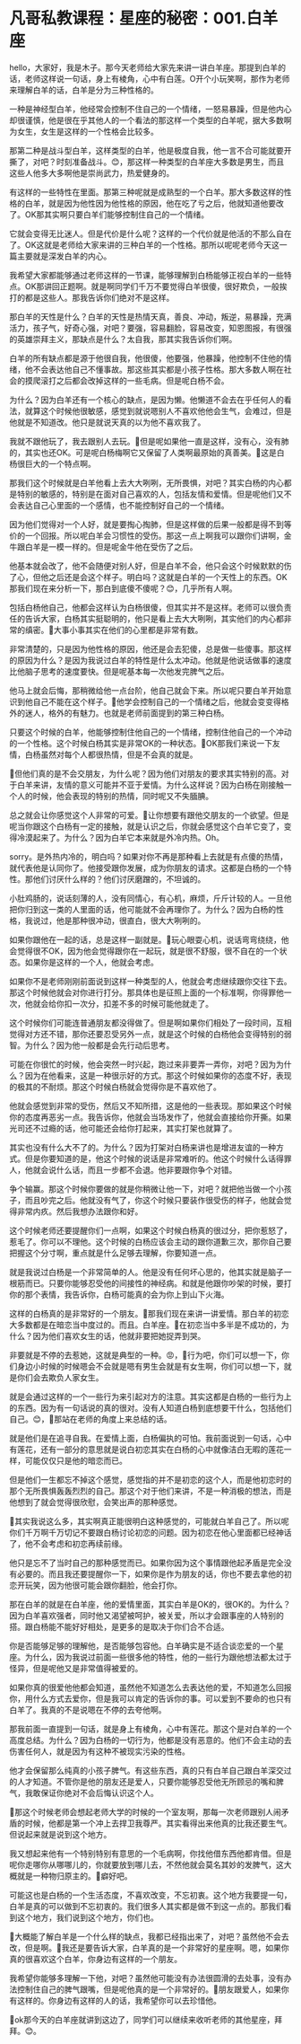 # 凡哥私教课程：星座的秘密：001.白羊座

hello，大家好，我是木子。那今天老师给大家先来讲一讲白羊座。那提到白羊的话，老师这样说一句话，身上有棱角，心中有白莲。O开个小玩笑啊，那作为老师来理解白羊的话，白羊是分为三种性格的。

一种是神经型白羊，他经常会控制不住自己的一个情绪，一怒易暴躁，但是他内心却很谨慎，他是很在乎其他人的一个看法的那这样一个类型的白羊呢，据大多数啊为女生，女生是这样的一个性格会比较多。

那第二种是战斗型白羊，这样类型的白羊，他是极度自我，他一言不合可能就要开撕了，对吧？时刻准备战斗。😊，那这样一种类型的白羊座大多数是男生，而且这些人他多大多啊他是崇尚武力，热爱健身的。

有这样的一些特性在里面。那第三种呢就是成熟型的一个白羊。那大多数这样的性格的白羊，就是因为他性因为他性格的原因，他在吃了亏之后，他就知道他要改了。OK那其实啊只要白羊们能够控制住自己的一个情绪。

它就会变得无比迷人。但是代价是什么呢？这样的一个代价就是他活的不那么自在了。OK这就是老师给大家来讲的三种白羊的一个性格。那所以呢呢老师今天这一篇主要就是深发白羊的内心。

我希望大家都能够通过老师这样的一节课，能够理解到白杨能够正视白羊的一些特点。OK那讲回正题啊。就是啊同学们千万不要觉得白羊很傻，很好欺负，一般挨打的都是这些人。那我告诉你们绝对不是这样。

那白羊的天性是什么？白羊的天性是热情天真，善良、冲动，叛逆，易暴躁，充满活力，孩子气，好奇心强，对吧？要强，容易翻脸，容易改变，知恩图报，有很强的英雄崇拜主义，那缺点是什么？太自我，那其实我告诉你们啊。

白羊的所有缺点都是源于他很自我，他很傻，他要强，他暴躁，他控制不住他的情绪，他不会表达他自己不懂事故。那这些其实都是小孩子性格。那大多数人啊在社会的摸爬滚打之后都会改掉这样的一些毛病。但是呢白杨不会。

为什么？因为白羊还有一个核心的缺点，是因为懒。他懒道不会去在乎任何人的看法，就算这个时候他很敏感，感觉到就说嗯别人不喜欢他他会生气，会难过，但是他就是不知道改。他只是就说天真的以为他不喜欢我了。

我就不跟他玩了，我去跟别人去玩。🎼但是呢如果他一直是这样，没有心，没有肺的，其实也还OK。可是呢白杨梅啊它又保留了人类啊最原始的真善美。🎼这是白杨很巨大的一个特点啊。

那我们这个时候就是白羊他看上去大大咧咧，无所畏惧，对吧？其实白杨的内心都是特别的敏感的，特别是在面对自己喜欢的人，包括友情和爱情。但是呢他们又不会表达自己心里面的一个感情，也不能控制好自己的一个情绪。

因为他们觉得对一个人好，就是要掏心掏肺，但是这样做的后果一般都是得不到等价的一个回报。所以呢白羊会习惯性的受伤。那这一点上啊我可以跟你们讲啊，金牛跟白羊是一模一样的。但是呢金牛他在受伤了之后。

他基本就会改了，他不会随便对别人好，但是白羊不会，他只会这个时候默默的伤了心，但他之后还是会这个样子。明白吗？这就是白羊的一个天性上的东西。OK那我们现在来分析一下，那白到底傻不傻呢？😊，几乎所有人啊。

包括白杨他自己，他都会这样认为白杨很傻，但其实并不是这样。老师可以很负责任的告诉大家，白杨其实挺聪明的，他只是看上去大大咧咧，其实他们的内心都非常的缜密。🎼大事小事其实在他们的心里都是非常有数。

非常清楚的，只是因为他性格的原因，他还是会去犯傻，总是做一些傻事。那这样的原因为什么？是因为我说过白羊的特性是什么太冲动。他就是他说话做事的速度比他脑子思考的速度要快。但是呢基本每一次他发完脾气之后。

他马上就会后悔，那稍微给他一点台阶，他自己就会下来。所以呢只要白羊开始意识到他自己不能在这个样子。🎼他学会控制自己的一个情绪之后，他就会变变得格外的迷人，格外的有魅力。也就是老师前面提到的第三种白杨。

只要这个时候的白羊，他能够控制住他自己的一个情绪，控制住他自己的一个冲动的一个性格。这个时候白杨其实是非常OK的一种状态。🎼OK那我们来说一下友情，白杨虽然对每个人都很热情，但是不会真的就是。

🎼但他们真的是不会交朋友，为什么呢？因为他们对朋友的要求其实特别的高。对于白羊来讲，友情的意义可能并不亚于爱情。为什么这样说？因为白杨在刚接触一个人的时候，他会表现的特别的热情，同时呢又不失腼腆。

总之就会让你感觉这个人非常的可爱。🎼让你想要有跟他交朋友的一个欲望。但是呢当你跟这个白杨有一定的接触，就是认识之后，你就会感觉这个白羊它变了，变得冷漠起来了。为什么？因为白羊它本来就是外冷内热。Oh。

 sorry。是外热内冷的，明白吗？如果对你不再是那种看上去就是有点傻的热情，就代表他是认同你了。他接受跟你发展，成为你朋友的请求。这都是白杨的一个特性。那他们讨厌什么样的？他们讨厌磨蹭的，不坦诚的。

小肚鸡肠的，说话刻薄的人，没有同情心，有心机，麻烦，斤斤计较的人。一旦他把你归到这一类的人里面的话，他可能就不会再理你了。为什么？因为白杨的性格，我说过，他是那种很冲动，很直白，很大大咧咧的。

如果你跟他在一起的话，总是这样一副就是。🎼玩心眼耍心机，说话弯弯绕绕，他会觉得很不OK，因为他会觉得跟你在一起玩，就是很不舒服，很不自在的一个状态。如果你是这样的一个人，他就会考虑。

如果你不是老师刚刚前面说到这样一种类型的人，他就会考虑继续跟你交往下去。那这个时候他就会对你进行打分。那具体也是征照上面的一个标准啊，你得罪他一次，他就会给你扣一次分，扣差不多的时候可能他就走了。

这个时候你们可能连普通朋友都没得做了。但是啊如果你们相处了一段时间，互相觉得对方还不错，那你还要忍受另外一点，就是这个时候的白杨他会变得特别的弱智。为什么？因为他一般都是会先行动后思考。

可能在你很忙的时候，他会突然一时兴起，跑过来非要弄一弄你，对吧？因为为什么？因为在他看来，这是一种很示好的方式。那这个时候如果你的态度不好，表现的极其的不耐烦。那这个时候白杨就会觉得你是不喜欢他了。

他就会感觉到非常的受伤，然后又不知所措，这是他的一些表现。那如果这个时候你的态度再恶劣一点。我告诉你，他就会当场发作了，他就会直接给你开撕。如果光司还不过瘾的话，他可能还会给你打起来，其实打架也就算了。

其实也没有什么大不了的。为什么？因为打架对白杨来讲也是增进友谊的一种方式。但是你要知道的是，他这个时候的说话是非常难听的。他这个时候什么话得罪人，他就会说什么话，而且一步都不会退。他非要跟你争个对错。

争个输赢。那这个时候你要做的就是你稍微让他一下，对吧？就把他当做一个小孩子，而且吵完之后。他就没有气了，你这个时候只要装作很受伤的样子，他就会觉得非常内疚。然后我想办法跟你和好。

这个时候老师还要提醒你们一点啊，如果这个时候白杨真的很过分，把你惹怒了，惹毛了。你可以不理他。这个时候的白杨应该会主动的跟你道歉三次，那你自己要把握这个分寸啊，重点就是什么足够去理解，你要知道一点。

就是我说过白杨是一个非常简单的人。他是没有任何坏心思的，他其实就是脑子一根筋而已。只要你能够忍受他的间接性的神经病。和就是他跟你吵架的时候，要打你的那个表情，我告诉你，白杨可能真的会为你上到山下火海。

这样的白杨真的是非常好的一个朋友。🎼那我们现在来讲一讲爱情。那白羊的初恋大多数都是在暗恋当中度过的。而且。白羊座。🎼在初恋当中多半是不成功的，为什么？因为他们喜欢女生的话，他就非要把她捉弄到哭。

非要就是不停的去惹她，这就是典型的一种。😡，🎼行为吧，你们可以想一下，你们身边小时候的时候嗯会不会就是嗯有男生会就是有女生啊，你们可以想一下，就是你们会去欺负人家女生。

就是会通过这样的一个一些行为来引起对方的注意。其实这都是白杨的一些行为上的东西。因为有一句话说的真的很对。没有人知道白杨到底想要干什么，包括他们自己。😊，🎼那站在老师的角度上来总结的话。

就是他们是在追寻自我。在爱情上面，白杨偏执的可怕。我前面说到一句话，心中有莲花，还有一部分的意思就是说白初恋其实在白杨的心中就像洁白无暇的莲花一样，可能仅仅只是他的暗恋而已。

但是他们一生都忘不掉这个感觉，感觉指的并不是初恋的这个人，而是他初恋时的那个无所畏惧轰轰烈烈的自己。那这个对于他们来讲，不是一种消极的想法，而是他想到了就会觉得很欣慰，会笑出声的那种感觉。

🎼其实我说这么多，其实啊真正能很明白这种感觉的，可能就白羊自己了。所以呢你们千万啊千万切记不要跟白杨讨论初恋的问题。因为初恋在他心里面都已经神话了，他不会考虑和初恋再续前缘。

他只是忘不了当时自己的那种感觉而已。如果你因为这个事情跟他起矛盾是完全没有必要的。而且我还要提醒你一下，如果你是作为朋友的话，你也不要去拿他的初恋开玩笑，因为他很可能会跟你翻脸，他会打你。

那在白羊的就是在白羊座，他的爱情里面，其实白羊是OK的，很OK的。为什么？因为白羊喜欢强者，同时他又渴望被呵护，被关爱，所以才会跟事座的人特别的搭。跟白杨能不能好好相处，是更多的是取决于你们合不合适。

你是否能够足够的理解他，是否能够包容他。白羊确实是不适合谈恋爱的一个星座。为什么，因为我说过前面一些很多他的特性，他的一些行为跟他想法都太过于怪异，但是呢他又是非常值得被爱的。

如果你真的很爱他他都会知道，虽然他不知道怎么去表达他的爱，不知道怎么回报你，用什么方式去爱你，但是我可以肯定的告诉你的事。可以爱到不要命的也只有白羊了。我真的不是说嗯在不停的去夸他啊。

那我前面一直提到一句话，就是身上有棱角，心中有莲花。那这个是对白羊的一个高度总结。为什么？因为白杨的一切行为，他都是没有恶意的。他们不会主动的去伤害任何人，就是因为有这种不被现实污染的性格。

他才会保留那么纯真的小孩子脾气。有这些东西，真的只有白羊自己跟白羊深交过的人才知道。不管你是他的朋友还是爱人，只要你能够忍受他无所顾忌的嘴和脾气，我敢保证你绝对不会后悔认识这个人。

🎼那这个时候老师会想起老师大学的时候的一个室友啊，那每一次老师跟别人闹矛盾的时候，他都是第一个冲上去捍卫我尊严。其实看得出来他真的比我还要生气。但说起来就是说到这个地方。

我又想起来他有一个特别特别有意思的一个毛病啊，你找他借东西他都肯借。但是呢你走哪你从哪哪儿的，你就要放到哪儿去，不然他就会莫名其妙的发脾气，这大概就是一种物归原主的。🎼癖好吧。

可能这也是白杨的一个生活态度，不喜欢改变，不忘初衷。这个地方我要提一句，白羊是真的可以做到不忘初衷的。我们很多人其实都是做不到这一点的。那我们看到这个地方，我们说到这个地方，你们也。

🎼大概能了解白羊是一个什么样的缺点，我都已经指出来了，对吧？虽然他不会去改，但是啊。🎼我还是要告诉大家，白羊真的是一个非常好的星座啊。嗯，如果你真的很喜欢这个白羊，你身边有这样的一个朋友。

我希望你能够多理解一下他，对吧？虽然他可能没有办法很圆滑的去处事，没有办法控制住自己的脾气跟嘴，但是呢他真的是一个非常好的。🎼朋友跟爱人，如果你有这样的。你身边有这样的人的话，我希望你可以去珍惜他。

🎼ok那今天的白羊座就讲到这边了，同学们可以继续来收听老师的其他星座，拜拜。😊。